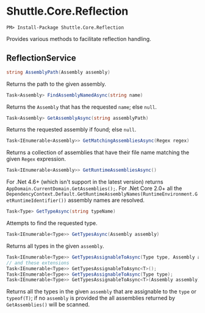 # Shuttle.Core.Reflection

```
PM> Install-Package Shuttle.Core.Reflection
```

Provides various methods to facilitate reflection handling.

## ReflectionService

``` c#
string AssemblyPath(Assembly assembly)
```

Returns the path to the given assembly.

``` c#
Task<Assembly> FindAssemblyNamedAsync(string name)
```

Returns the `Assembly` that has the requested `name`; else `null`.

``` c#
Task<Assembly> GetAssemblyAsync(string assemblyPath)
```

Returns the requested assembly if found; else `null`.

``` c#
Task<IEnumerable<Assembly>> GetMatchingAssembliesAsync(Regex regex)
```

Returns a collection of assemblies that have their file name matching the given `Regex` expression.

``` c#
Task<IEnumerable<Assembly>> GetRuntimeAssembliesAsync()
```

For .Net 4.6+ (which isn't support in the latest version) returns `AppDomain.CurrentDomain.GetAssemblies();`.  For .Net Core 2.0+ all the `DependencyContext.Default.GetRuntimeAssemblyNames(RuntimeEnvironment.GetRuntimeIdentifier())` assembly names are resolved.

``` c#
Task<Type> GetTypeAsync(string typeName)
```

Attempts to find the requested type.

``` c#
Task<IEnumerable<Type>> GetTypesAsync(Assembly assembly)
```

Returns all types in the given `assembly`.

``` c#
Task<IEnumerable<Type>> GetTypesAssignableToAsync(Type type, Assembly assembly)
// and these extensions
Task<IEnumerable<Type>> GetTypesAssignableToAsync<T>();
Task<IEnumerable<Type>> GetTypesAssignableToAsync(Type type);
Task<IEnumerable<Type>> GetTypesAssignableToAsync<T>(Assembly assembly);
```

Returns all the types in the given `assembly` that are assignable to the `type` or `typeof(T)`; if no `assembly` is provided the all assemblies returned by `GetAssemblies()` will be scanned.

